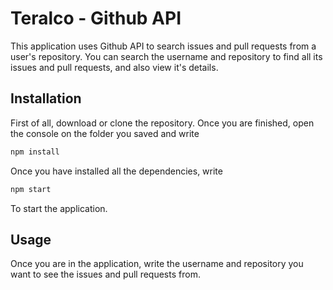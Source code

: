 # Teralco - Github API

This application uses Github API to search issues and pull requests from a user's repository. You can search the username and repository to find all its issues and pull requests, and also view it's details.

## Installation

First of all, download or clone the repository. Once you are finished, open the console on the folder you saved and write 

```bash
npm install
```

Once you have installed all the dependencies, write 

```bash
npm start 
```

To start the application.

## Usage

Once you are in the application, write the username and repository you want to see the issues and pull requests from. 